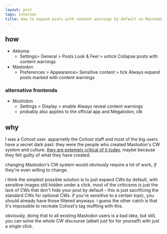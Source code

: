 ```yaml
---
layout: post
tags: internet
title: How to expand posts with content warnings by default on Mastodon and Akkoma
---
```


## how
- Akkoma
  - Settings> General > Posts Look & Feel > untick Collapse posts with content warnings
- Mastodon
  - Preferences > Appearance> Sensitive content > tick Always expand posts marked with content warnings

### alternative frontends
- Moshidon
  - Settings > Display > enable Always reveal content warnings
  - probably also applies to the official app and Megalodon, idk

## why
I was a Cohost user. apparnetly the Cohost staff and most of the big users have a secret dark past: they were the people who created Mastodon's CW system and culture. [they are extemely critical of it today](https://shelraphen.com/on-content-warnings/), maybe because they felt guilty of what they have created.

changing Mastodon's CW system would obviously require a lot of work, _if_ they're even willing to change.

i think the simplest possible solution is to just expand CWs by default, with sensitive images still hidden under a click. most of the criticisms is just the lack of CWs that don't hide your post by default - this is just sacrificing the standard CWs for optional CWs. if you're sensitive to a certain topic, you should already have those filtered anyways. i guess the other catch is that it's impossible to recreate Cohost's tag muffling with this.

obviously, doing that to all existing Mastodon users is a bad idea, but still, you can solve the whole CW discourse (albeit just for for yourself) with just a single click.
